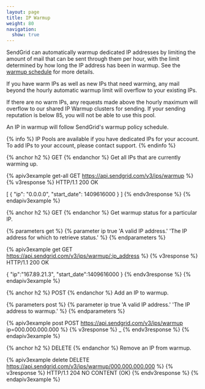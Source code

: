```yaml
---
layout: page
title: IP Warmup
weight: 80
navigation:
  show: true
---
```


SendGrid can automatically warmup dedicated IP addresses by limiting the amount
of mail that can be sent through them per hour, with the limit determined by how long the IP address has been in warmup. See the [warmup schedule]({{root_url}}/API_Reference/Web_API_v3/IP_Management/ip_warmup_schedule.html) for more details.

If you have warm IPs as well as new IPs that need warming, any mail beyond the hourly automatic warmup
limit will overflow to your existing IPs.

If there are no warm IPs, any requests made above the hourly maximum will overflow to our shared IP Warmup clusters for sending. If your sending reputation is below 85, you will not be able to use
this pool.

An IP in warmup will follow SendGrid's warmup policy schedule. 

{% info %}
IP Pools are available if you have dedicated IPs for your account.
To add IPs to your account, please contact support.
{% endinfo %}

{% anchor h2 %}
GET
{% endanchor %}
Get all IPs that are currently warming up.

{% apiv3example get-all GET https://api.sendgrid.com/v3/ips/warmup %}
  {% v3response %}
HTTP/1.1 200 OK

[
  {
    "ip": "0.0.0.0",
    "start_date": 1409616000
  }
]
  {% endv3response %}
{% endapiv3example %}

{% anchor h2 %}
GET
{% endanchor %}
Get warmup status for a particular IP.

{% parameters get %}
  {% parameter ip true 'A valid IP address.' 'The IP address for which to retrieve status.' %}
{% endparameters %}

{% apiv3example get GET https://api.sendgrid.com/v3/ips/warmup/:ip_address %}
  {% v3response %}
HTTP/1.1 200 OK

{
  "ip":"167.89.21.3",
  "start_date":1409616000
}
  {% endv3response %}
{% endapiv3example %}

{% anchor h2 %}
POST
{% endanchor %}
Add an IP to warmup.

{% parameters post %}
  {% parameter ip true 'A valid IP address.' 'The IP address to warmup.' %}
{% endparameters %}

{% apiv3example post POST https://api.sendgrid.com/v3/ips/warmup ip=000.000.000.000 %}
{% v3response %}
_
{% endv3response %}
{% endapiv3example %}

{% anchor h2 %}
DELETE
{% endanchor %}
Remove an IP from warmup.

{% apiv3example delete DELETE https://api.sendgrid.com/v3/ips/warmup/000.000.000.000 %}
{% v3response %}
HTTP/1.1 204 NO CONTENT (OK)
{% endv3response %}
{% endapiv3example %} 
